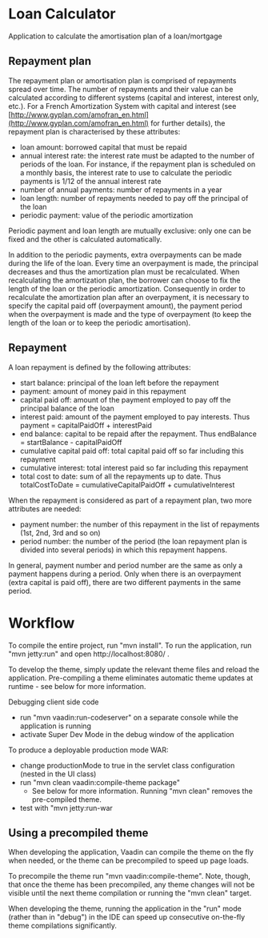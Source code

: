 Loan Calculator
==============

Application to calculate the amortisation plan of a loan/mortgage

Repayment plan
--------------

The repayment plan or amortisation plan is comprised of repayments spread over time. The number of repayments and their value can be calculated according to different systems (capital and interest, interest only, etc.). For a French Amortization System with capital and interest (see [http://www.gyplan.com/amofran_en.html](http://www.gyplan.com/amofran_en.html) for further details), the repayment plan is characterised by these attributes:
  
* loan amount: borrowed capital that must be repaid
* annual interest rate: the interest rate must be adapted to the number of periods of the loan. For instance, if the repayment plan is scheduled on a monthly basis, 
the interest rate to use to calculate the periodic payments is 1/12 of the annual interest rate
* number of annual payments: number of repayments in a year
* loan length: number of repayments needed to pay off the principal of the loan
* periodic payment: value of the periodic amortization
  
Periodic payment and loan length are mutually exclusive: only one can be fixed and the other is calculated automatically.
  
In addition to the periodic payments, extra overpayments can be made during the life of the loan.
Every time an overpayment is made, the principal decreases and thus the amortization plan must be recalculated. When recalculating the amortization plan, the borrower can choose to fix the length of the loan or the periodic amortization.
Consequently in order to recalculate the amortization plan after an overpayment, it is necessary to specify the capital paid off (overpayment amount), the payment period when the overpayment is made and the type of overpayment (to keep the length of the loan or to keep the periodic amortisation). 


Repayment
---------

A loan repayment is defined by the following attributes:
* start balance: principal of the loan left before the repayment
* payment: amount of money paid in this repayment
* capital paid off: amount of the payment employed to pay off the principal balance of the loan
* interest paid: amount of the payment employed to pay interests. Thus payment = capitalPaidOff + interestPaid
* end balance: capital to be repaid after the repayment. Thus endBalance = startBalance - capitalPaidOff
* cumulative capital paid off: total capital paid off so far including this repayment
* cumulative interest: total interest paid so far including this repayment
* total cost to date: sum of all the repayments up to date. Thus totalCostToDate = cumulativeCapitalPaidOff + cumulativeInterest

When the repayment is considered as part of a repayment plan, two more attributes are needed:
* payment number: the number of this repayment in the list of repayments (1st, 2nd, 3rd and so on)
* period number: the number of the period (the loan repayment plan is divided into several periods) in which this repayment happens. 

In general, payment number and period number are the same as only a payment happens during a period. Only when there is an overpayment (extra capital is paid off), 
there are two different payments in the same period.


Workflow
========

To compile the entire project, run "mvn install".
To run the application, run "mvn jetty:run" and open http://localhost:8080/ .

To develop the theme, simply update the relevant theme files and reload the application.
Pre-compiling a theme eliminates automatic theme updates at runtime - see below for more information.

Debugging client side code
  - run "mvn vaadin:run-codeserver" on a separate console while the application is running
  - activate Super Dev Mode in the debug window of the application

To produce a deployable production mode WAR:
- change productionMode to true in the servlet class configuration (nested in the UI class)
- run "mvn clean vaadin:compile-theme package"
  - See below for more information. Running "mvn clean" removes the pre-compiled theme.
- test with "mvn jetty:run-war

Using a precompiled theme
-------------------------

When developing the application, Vaadin can compile the theme on the fly when needed,
or the theme can be precompiled to speed up page loads.

To precompile the theme run "mvn vaadin:compile-theme". Note, though, that once
the theme has been precompiled, any theme changes will not be visible until the
next theme compilation or running the "mvn clean" target.

When developing the theme, running the application in the "run" mode (rather than
in "debug") in the IDE can speed up consecutive on-the-fly theme compilations
significantly.
